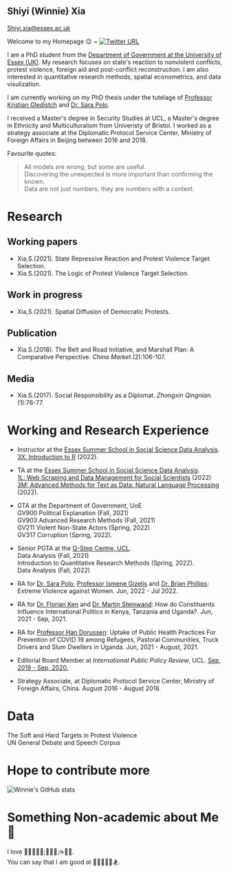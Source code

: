 ## Shiyi (Winnie) Xia
Shiyi.xia@essex.ac.uk

Welcome to my Homepage 😉 ~ [![Twitter URL](https://img.shields.io/twitter/follow/winniexia1001?style=social)](https://twitter.com/winniexia1001)

I am a PhD student from the [Department of Government at the University of Essex (UK)](https://www.essex.ac.uk/departments/government). My research focuses on state's reaction to nonviolent conflicts, protest violence, foreign aid and post-conflict reconstruction. I am also interested in quantitative research methods, spatial econometrics, and data visulization.   

I am currently working on my PhD thesis under the tutelage of [Professor Kristian Gledistch](https://scholar.google.co.uk/citations?hl=en&user=1BbBGWAAAAAJ&view_op=list_works&sortby=pubdate) and [Dr. Sara Polo](https://scholar.google.co.uk/citations?hl=en&user=Awc_N94AAAAJ).

I received a Master's degree in Security Studies at UCL, a Master's degree in Ethnicity and Multiculturalism from Univeristy of Bristol. I worked as a strategy associate at the Diplomatic Protocol Service Center, Ministry of Foreign Affairs in Beijing between 2016 and 2018. 

Favourite quotes:
> All models are wrong, but some are useful.\
> Discovering the unexpected is more important than confirming the known. \
> Data are not just numbers, they are numbers with a context.

# Research
## Working papers
- Xia,S.(2021). State Repressive Reaction and Protest Violence Target Selection. 
- Xia.S.(2021). The Logic of Protest Violence Target Selection.

## Work in progress
- Xia,S.(2021). Spatial Diffusion of Democratic Protests.

## Publication
- Xia.S.(2018). The Belt and Road Initiative, and Marshall Plan: A Comparative Perspective. _China Market_.(2):106-107.

## Media
- Xia.S.(2017). Social Responsibility as a Diplomat. _Zhongxin Qingnian_.(1):76-77.

# Working and Research Experience
- Instructor at the [Essex Summer School in Social Science Data Analysis](https://essexsummerschool.com). \
  [3X: Introduction to R](https://raw.githack.com/Shiyi-Xia/ESS_3x_website/main/_site/index.html) (2022). 
  
- TA at the [Essex Summer School in Social Science Data Analysis](https://essexsummerschool.com). \
  [1L: Web Scraping and Data Management for Social Scientists](https://essexsummerschool.com/summer-school-facts/courses/ess-2022-course-list/1l/) (2022) \
  [3M: Advanced Methods for Text as Data: Natural Language Processing](https://essexsummerschool.com/summer-school-facts/courses/ess-2022-course-list/3m-advanced-methods-for-text-as-data-natural-language-processing/) (2022).

- GTA at the Department of Government, UoE \
  GV900 Political Explanation (Fall, 2021) \
  GV903 Advanced Research Methods (Fall, 2021) \
  GV211 Violent Non-State Actors (Spring, 2022) \
  GV317 Corruption (Spring, 2022).
  
- Senior PGTA at the [Q-Step Centre, UCL](https://www.ucl.ac.uk/q-step/). \
  Data Analysis (Fall, 2021) \
  Introduction to Quantitative Research Methods (Spring, 2022). \
  Data Analysis (Fall, 2022)

- RA for [Dr. Sara Polo](https://www.essex.ac.uk/people/polos77609/sara-polo), [Professor Ismene Gizelis](https://www.essex.ac.uk/people/gizel22009/ismene-gizelis) and [Dr. Brian Phillips](https://www.essex.ac.uk/people/phill66908/brian-phillips): Extreme Violence against Women. Jun, 2022 - Jul 2022.
 
- RA for [Dr. Florian Ken](https://sites.google.com/site/floriangkern/) and [Dr. Martin Steinwand](https://sites.google.com/site/martincsteinwand): How do Constituents Influence International Politics in Kenya, Tanzania and Uganda?. Jun, 2021 - Sep, 2021.

- RA for [Professor Han Dorussen](https://scholar.google.com/citations?user=_GTQ1LcAAAAJ&hl=en): Uptake of Public Health Practices For Prevention of COVID 19 among Refugees, Pastoral Communities, Truck Drivers and Slum Dwellers in Uganda. Jun, 2021 - August, 2021.

- Editorial Board Member at *International Public Policy Review*, UCL. [Sep, 2019 - Sep, 2020.](https://www.ucl.ac.uk/global-governance/news/2019/sep/latest-issue-ippr-journal-2019-now-out)

- Strategy Associate, at Diplomatic Protocol Service Center, Ministry of Foreign Affairs, China. August 2016 - August 2018.

# Data 
The Soft and Hard Targets in Protest Violence \
UN General Debate and Speech Corpus

# Hope to contribute more
![Winnie's GitHub stats](https://github-readme-stats.vercel.app/api?username=Shiyi-Xia&show_icons=true&theme=dracula)

                           
# Something Non-academic about Me 🤔
I love 🍓🍒🥭🥝🥑;🍱🥗🥪;☕️🍻🍹. \
You can say that I am good at 🧗‍♀️🎤🏹🥊🏂.

